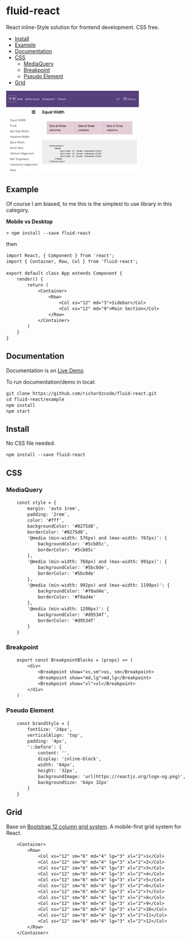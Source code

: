 # fluid-react

React inline-Style solution for frontend development. CSS free.

* [Install](#install)
* [Example](#example)
* [Documentation](#documentation)
* [CSS](#css)
  - [MediaQuery](#mediaquery)
  - [Breakpoint](#breakpoint)
  - [Pseudo Element](#pseudo-element)
* [Grid](#grid)

<img src="media/fluid_react.png" width="360px" />

## Example

Of course I am biased, to me this is the simplest to use library in this category.

**Mobile vs Desktop**

```
> npm install --save fluid-react
```

then
```
import React, { Component } from 'react';
import { Container, Row, Col } from 'fluid-react';

export default class App extends Component {
    render() {
        return (
            <Container>
                <Row>
                    <Col xs="12" md="3">Sidebar</Col>
                    <Col xs="12" md="9">Main Section</Col>
                </Row>
            </Container>
        )
    }
}
```

## Documentation

Documentation is on [Live Demo](https://richardzcode.github.io/fluid-react/index.html)

To run documentation/demo in local:
```
git clone https://github.com/richardzcode/fluid-react.git
cd fluid-react/example
npm install
npm start
```

## Install

No CSS file needed.

```
npm install --save fluid-react
```

## CSS

### MediaQuery

```
    const style = {
        margin: 'auto 1rem',
        padding: '2rem',
        color: '#fff',
        backgroundColor: '#0275d8',
        borderColor: '#0275d8',
        '@media (min-width: 576px) and (max-width: 767px)': {
            backgroundColor: '#5cb85c',
            borderColor: '#5cb85c'
        },
        '@media (min-width: 768px) and (max-width: 991px)': {
            backgroundColor: '#5bc0de',
            borderColor: '#5bc0de'
        },
        '@media (min-width: 992px) and (max-width: 1199px)': {
            backgroundColor: '#f0ad4e',
            borderColor: '#f0ad4e'
        },
        '@media (min-width: 1200px)': {
            backgroundColor: '#d9534f',
            borderColor: '#d9534f'
        }
    }
```

### Breakpoint
```
    export const BreakpointBlocks = (props) => (
        <div>
            <Breakpoint show="xs,sm">xs, sm</Breakpoint>
            <Breakpoint show="md,lg">md,lg</Breakpoint>
            <Breakpoint show="xl">xl</Breakpoint>
        </div>
    )
```

### Pseudo Element
```
    const brandStyle = {
        fontSize: '24px',
        verticalAlign: 'top',
        padding: '4px',
        '::before': {
            content: '',
            display: 'inline-block',
            width: '64px',
            height: '32px',
            backgroundImage: 'url(https://reactjs.org/logo-og.png)',
            backgroundSize: '64px 32px'
        }
    }
```

## Grid

Base on [Bootstrap 12 column grid system](https://v4-alpha.getbootstrap.com/layout/grid/). A mobile-first grid system for React.

```
    <Container>
        <Row>
            <Col xs="12" sm="6" md="4" lg="3" xl="2">1</Col>
            <Col xs="12" sm="6" md="4" lg="3" xl="2">2</Col>
            <Col xs="12" sm="6" md="4" lg="3" xl="2">3</Col>
            <Col xs="12" sm="6" md="4" lg="3" xl="2">4</Col>
            <Col xs="12" sm="6" md="4" lg="3" xl="2">5</Col>
            <Col xs="12" sm="6" md="4" lg="3" xl="2">6</Col>
            <Col xs="12" sm="6" md="4" lg="3" xl="2">7</Col>
            <Col xs="12" sm="6" md="4" lg="3" xl="2">8</Col>
            <Col xs="12" sm="6" md="4" lg="3" xl="2">9</Col>
            <Col xs="12" sm="6" md="4" lg="3" xl="2">10</Col>
            <Col xs="12" sm="6" md="4" lg="3" xl="2">11</Col>
            <Col xs="12" sm="6" md="4" lg="3" xl="2">12</Col>
        </Row>
    </Container>
```
